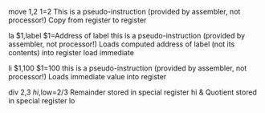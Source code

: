 move $1,$2 $1=$2 
This is a pseudo-instruction (provided by assembler, not processor!) Copy from register to register


la $1,label $1=Address of label 
this is a pseudo-instruction (provided by assembler, not processor!) Loads computed address of label (not its contents) into register load immediate

li $1,100 $1=100 
this is a pseudo-instruction (provided by assembler, not processor!) Loads immediate value into register

div $2,$3 $hi,$low=$2/$3 
Remainder stored in special register hi & Quotient stored in special register lo 